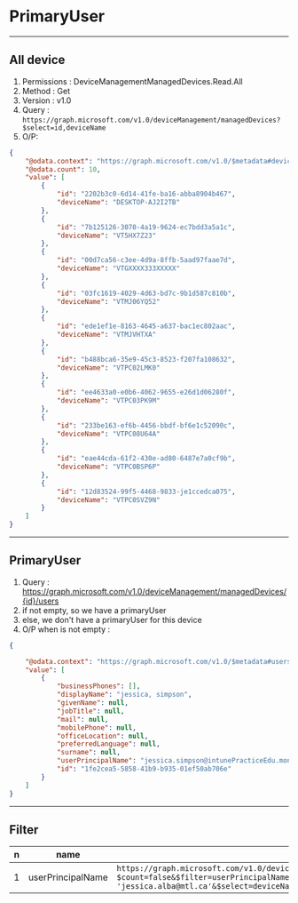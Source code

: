 # PrimaryUser

---

## All device
1. Permissions : DeviceManagementManagedDevices.Read.All
2. Method : Get
3. Version : v1.0
4. Query : `https://graph.microsoft.com/v1.0/deviceManagement/managedDevices?$select=id,deviceName`
5. O/P:
````json
{
    "@odata.context": "https://graph.microsoft.com/v1.0/$metadata#deviceManagement/managedDevices(id,deviceName)",
    "@odata.count": 10,
    "value": [
        {
            "id": "2202b3c0-6d14-41fe-ba16-abba8904b467",
            "deviceName": "DESKTOP-AJ2I2TB"
        },
        {
            "id": "7b125126-3070-4a19-9624-ec7bdd3a5a1c",
            "deviceName": "VT5HX7Z23"
        },
        {
            "id": "00d7ca56-c3ee-4d9a-8ffb-5aad97faae7d",
            "deviceName": "VTGXXXX333XXXXX"
        },
        {
            "id": "03fc1619-4029-4d63-bd7c-9b1d587c810b",
            "deviceName": "VTMJ06YQ52"
        },
        {
            "id": "ede1ef1e-8163-4645-a637-bac1ec802aac",
            "deviceName": "VTMJVHTXA"
        },
        {
            "id": "b488bca6-35e9-45c3-8523-f207fa108632",
            "deviceName": "VTPC02LMK0"
        },
        {
            "id": "ee4633a0-e0b6-4062-9655-e26d1d06280f",
            "deviceName": "VTPC03PK9M"
        },
        {
            "id": "233be163-ef6b-4456-bbdf-bf6e1c52090c",
            "deviceName": "VTPC08U64A"
        },
        {
            "id": "eae44cda-61f2-430e-ad80-6487e7a0cf9b",
            "deviceName": "VTPC0BSP6P"
        },
        {
            "id": "12d83524-99f5-4468-9833-je1ccedca075",
            "deviceName": "VTPC0SVZ9N"
        }
    ]
}
````

---

## PrimaryUser
1. Query : https://graph.microsoft.com/v1.0/deviceManagement/managedDevices/{id}/users
2. if not empty, so we have a primaryUser
3. else, we don't have a primaryUser for this device
4. O/P when is not empty :
````json
{

    "@odata.context": "https://graph.microsoft.com/v1.0/$metadata#users",
    "value": [
        {
            "businessPhones": [],
            "displayName": "jessica, simpson",
            "givenName": null,
            "jobTitle": null,
            "mail": null,
            "mobilePhone": null,
            "officeLocation": null,
            "preferredLanguage": null,
            "surname": null,
            "userPrincipalName": "jessica.simpson@intunePracticeEdu.montreal.ca",
            "id": "1fe2cea5-5858-41b9-b935-01ef50ab706e"
        }
    ]
}
````

---

## Filter
|n|name|e.g.|O/P|
|-|----|----|---|
|1|userPrincipalName|`https://graph.microsoft.com/v1.0/deviceManagement/managedDevices?$count=false&$filter=userPrincipalName eq 'jessica.alba@mtl.ca'&$select=deviceName,userPrincipalName,manufacturer,serialNumber,model`||
